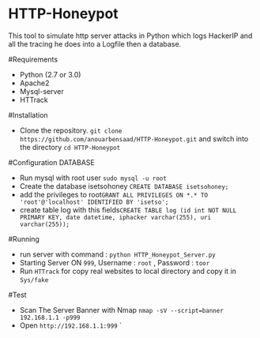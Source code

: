 # HTTP-Honeypot
This tool to simulate http server attacks in Python which logs HackerIP and all the tracing he does into a Logfile then a database.

#Requirements

* Python (2.7 or 3.0)
* Apache2
* Mysql-server
* HTTrack

#Installation

* Clone the repository. `git clone https://github.com/anouarbensaad/HTTP-Honeypot.git` and switch into the directory `cd HTTP-Honeypot`

#Configuration DATABASE

* Run mysql with root user `sudo mysql -u root`
* Create the database isetsohoney `CREATE DATABASE isetsohoney;`
* add the privileges to root`GRANT ALL PRIVILEGES ON *.* TO 'root'@'localhost' IDENTIFIED BY 'isetso';`
* create table log with this fields`CREATE TABLE log (id int NOT NULL PRIMARY KEY, date datetime, iphacker varchar(255), uri varchar(255));`

#Running

* run server with command : `python HTTP_Honeypot_Server.py`
* Starting Server ON `999`, Username : `root` , Password : `toor`
* Run `HTTrack` for copy real websites to local directory and copy it in `Sys/fake`

#Test

* Scan The Server Banner with Nmap
`nmap -sV --script=banner 192.168.1.1 -p999`
* Open 
`http://192.168.1.1:999`
`
